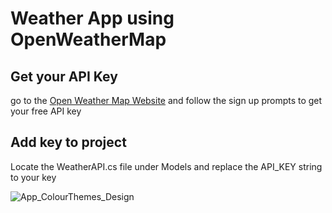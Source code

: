 # Weather App using OpenWeatherMap

## Get your API Key
go to the [Open Weather Map Website](https://openweathermap.org/api)
and follow the sign up prompts to get your free API key

## Add key to project
Locate the WeatherAPI.cs file under Models and replace the API_KEY string to your key

![App_ColourThemes_Design](https://i.imgur.com/7vuXPSF.png)

